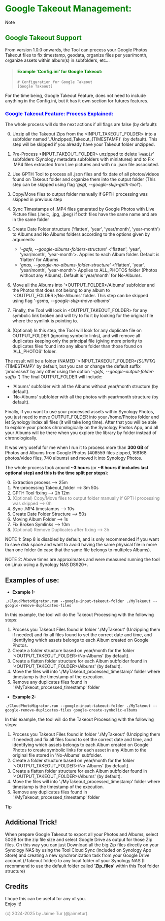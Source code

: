# <span style="color:green">Google Takeout Management:</span>

>[!NOTE]
>## <span style="color:green">Google Takeout Support</span>
>From version 1.0.0 onwards, the Tool can process your Google Photos Takeout files to fix timestamp, geodata, organize files per year/month, organize assets within album(s) in subfolders, etc...
>
>>#### <span style="color:green">Example 'Config.ini' for Google Takeout:</span>
>>
>>```
>># Configuration for Google Takeout
>>[Google Takeout]
>>```
>For the time being, Google Takeout Feature, does not need to include anything in the Config.ini, but it has it own section for futures features.

### <span style="color:blue">Google Takeout Feature: Process Explained:</span>

The whole process will do the next actions if all flags are false (by default):  

0. Unzip all the Takeout Zips from the <INPUT_TAKEOUT_FOLDER> into a subfolder named './Unzipped_Takeout_{TIMESTAMP}' (by default). This step will be skipped if you already have your Takeout folder unzipped.
   
1. Pre-Process <INPUT_TAKEOUT_FOLDER> unzipped to delete '`@eaDir`' subfolders (Synology metadata subfolders with miniatures) and to Fix .MP4 files extracted from Live pictures and with no .json file associated.

2. Use GPTH Tool to process all .json files and fix date of all photos/videos found on Takeout folder and organize them into the output folder (This step can be skipped using flag _'gsgt, --google-skip-gpth-tool_').

3. Copy/Move files to output folder manually if GPTH processing was skipped in previous step
  
4. Sync Timestamps of .MP4 files generated by Google Photos with Live Picture files (.heic, .jpg, .jpeg) if both files have the same name and are in the same folder

5. Create Date Folder structure ('flatten', 'year', 'year/month', 'year-month') to Albums and No Albums folders according to the options given by arguments:
   - _'-gafs, --google-albums-folders-structure'_ <'flatten', 'year', 'year/month', 'year-month'>. Applies to each Album folder. Default is ‘flatten’ for Albums
   - _'gnas, --google-no-albums-folder-structure'_ <'flatten', 'year', 'year/month', 'year-month'> Applies to ALL_PHOTOS folder (Photos without any Albums). Default is ‘year/month’ for No-Albums. 

6. Move all the Albums into '<OUTPUT_FOLDER>/Albums' subfolder and the Photos that does not belong to any album to '<OUTPUT_FOLDER>/No-Albums' folder. This step can be skipped using flag _'-gsma, --google-skip-move-albums'_

7. Finally, the Tool will look in <OUTPUT_TAKEOUT_FOLDER> for any symbolic link broken and will try to fix it by looking for the original file where the symlink is pointing to.

8. (Optional) In this step, the Tool will look for any duplicate file on OUTPUT_FOLDER (ignoring symbolic links), and will remove all duplicates keeping only the principal file (giving more priority to duplicates files found into any album folder than those found on 'ALL_PHOTOS' folder. 


The result will be a folder (NAMED '<INPUT_TAKEOUT_FOLDER>_{SUFFIX}_{TIMESTAMP}' by default, but you can or change the default suffix _'processed'_ by any other using the option _'-gofs, --google-output-folder-suffix <SUFFIX>'_) 
The final OUTPUT_FOLDER will include:
- 'Albums' subfolder with all the Albums without year/month structure (by default).
- 'No-Albums' subfolder with all the photos with year/month structure (by default).

Finally, if you want to use your processed assets within Synology Photos, you just need to move OUTPUT_FOLDER into your /home/Photos folder and let Synology index all files (it will take long time). After that you will be able to explore your photos chronologically on the Synology Photos App, and all your Albums will be there when you explore the library by folder instead of chronologically.

It was very useful for me when I run it to process more than **300 GB** of Photos and Albums from Google Photos (408559 files zipped, 168168 photos/video files, 740 albums) and moved it into Synology Photos.  

The whole process took around **~3 hours** (or **~6 hours if includes last optional step) and this is the time split per steps**):  

0. Extraction process --> 25m
1. Pre-processing Takeout_folder --> 3m 50s
2. GPTH Tool fixing --> 2h 12m
3. <span style="color:grey">(Optional) Copy/Move files to output folder manually if GPTH processing was skipped --> 0h</span>
4. Sync .MP4 timestamps --> 10s
5. Create Date Folder Structure --> 50s
6. Moving Album Folder --> 1s
7. Fix Broken Symlinks --> 10m
8. <span style="color:grey">(Optional) Remove Duplicates after fixing --> 3h</span>
   
NOTE 1: Step 8 is disabled by default, and is only recommended if you want to save disk space and want to avoid having the same physical file in more than one folder (in case that the same file belongs to multiples Albums).


NOTE 2: Above times are approximates and were measured running the tool on Linux using a Synology NAS DS920+.


## **Examples of use:**

- **Example 1:**
```
./CloudPhotoMigrator.run --google-input-takeout-folder ./MyTakeout --google-remove-duplicates-files
```
 
In this example, the tool will do the Takeout Processing with the following steps:
1. Process you Takeout Files found in folder './MyTakeout' (Unzipping them if needed) and fix all files found to set the correct date and time, and identifying which assets belongs to each Album created on Google Photos. 
2. Create a folder structure based on year/month for the folder '<OUTPUT_TAKEOUT_FOLDER>/No-Albums' (by default).  
3. Create a flatten folder structure for each Album subfolder found in '<OUTPUT_TAKEOUT_FOLDER>/Albums' (by default).    
4. Move the files will into './MyTakeout_processed_timestamp' folder where timestamp is the timestamp of the execution.
5. Remove any duplicates files found in './MyTakeout_processed_timestamp' folder


- **Example 2:**
```
./CloudPhotoMigrator.run --google-input-takeout-folder ./MyTakeout --google-remove-duplicates-files google-create-symbolic-albums
```
 
In this example, the tool will do the Takeout Processing with the following steps:
1. Process you Takeout Files found in folder './MyTakeout' (Unzipping them if needed) and fix all files found to set the correct date and time, and identifying which assets belongs to each Album created on Google Photos to create symbolic links for each asset in any Album to the original file stored in 'No-Albums' subfolder.  
2. Create a folder structure based on year/month for the folder '<OUTPUT_TAKEOUT_FOLDER>/No-Albums' (by default).  
3. Create a flatten folder structure for each Album subfolder found in '<OUTPUT_TAKEOUT_FOLDER>/Albums' (by default).    
4. Move the files will into './MyTakeout_processed_timestamp' folder where timestamp is the timestamp of the execution.
5. Remove any duplicates files found in './MyTakeout_processed_timestamp' folder


> [!TIP]
> ## <span style="color:dark">Additional Trick!</span>
> When prepare Google Takeout to export all your Photos and Albums, select 50GB for the zip file size and select Google Drive as output for those Zip files. On this way you can just Download all the big Zip files directly on your Synology NAS by using the Tool Cloud Sync (included on Synology App Store) and creating a new synchronization task from your Google Drive account (/Takeout folder) to any local folder of your Synology NAS (I recommend to use the default folder called '**Zip_files**' within this Tool folder structure)


## Credits
I hope this can be useful for any of you.  
Enjoy it!

<span style="color:grey">(c) 2024-2025 by Jaime Tur (@jaimetur).</span>  
